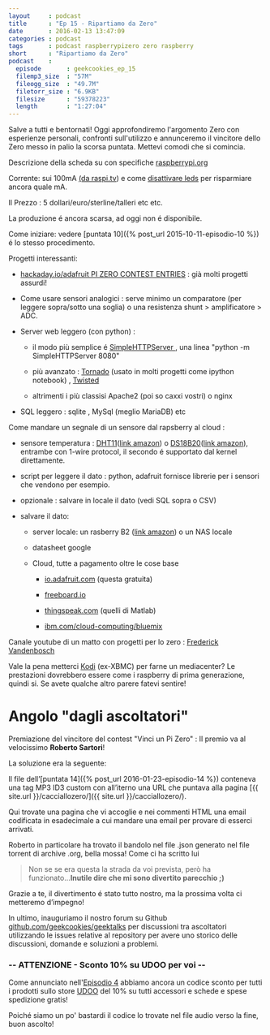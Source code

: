 ```yaml
---
layout     : podcast
title      : "Ep 15 - Ripartiamo da Zero" 
date       : 2016-02-13 13:47:09
categories : podcast
tags       : podcast raspberrypizero zero raspberry
short      : "Ripartiamo da Zero"
podcast    :
  episode       : geekcookies_ep_15
  filemp3_size  : "57M"
  fileogg_size  : "49.7M" 
  filetorr_size : "6.9KB"
  filesize      : "59378223"
  length        : "1:27:04"
---
```


Salve a tutti e bentornati! Oggi approfondiremo l'argomento Zero con esperienze personali, confronti sull'utilizzo e annunceremo il vincitore dello Zero messo in palio la scorsa puntata. Mettevi comodi che si comincia.

<!-- more -->

Descrizione della scheda su con specifiche [raspberrypi.org](https://www.raspberrypi.org/blog/raspberry-pi-zero/)

Corrente:  sui 100mA [(da raspi.tv](http://raspi.tv/2015/raspberry-pi-zero-power-measurements)) e come [disattivare leds](http://www.jeffgeerling.com/blogs/jeff-geerling/controlling-pwr-act-leds-raspberry-pi) per risparmiare ancora quale mA.

Il Prezzo : 5 dollari/euro/sterline/talleri etc etc.

La produzione é ancora scarsa, ad oggi non é disponibile.

Come iniziare: vedere [puntata 10]({% post_url 2015-10-11-episodio-10 %}) é lo stesso procedimento.

Progetti interessanti:

* [hackaday.io/adafruit PI ZERO CONTEST ENTRIES](http://hackaday.com/2016/02/06/hacklet-94-pi-zero-contest-entries/) : già molti progetti assurdi!

* Come usare sensori analogici : serve minimo un comparatore (per leggere sopra/sotto una soglia) o una resistenza shunt > amplificatore > ADC.

* Server web leggero (con python) :

    * il modo più semplice é [SimpleHTTPServer ](https://docs.python.org/2/library/simplehttpserver.html), una linea "python -m SimpleHTTPServer 8080"

    * più avanzato : [Tornado](http://www.tornadoweb.org/en/stable/) (usato in molti progetti come ipython notebook) , [Twisted](https://twistedmatrix.com/) 

    * altrimenti i più classisi Apache2 (poi so caxxi vostri) o nginx

* SQL leggero : sqlite , MySql (meglio MariaDB) etc

Come mandare un segnale di un sensore dal rapsberry al cloud :

* sensore temperatura : [DHT11](https://learn.adafruit.com/dht/overview)([link amazon](http://geni.us/6hp)) o [DS18B20](http://www.reuk.co.uk/DS18B20-Temperature-Sensor-with-Raspberry-Pi.htm)([link amazon](http://geni.us/2Eop)), entrambe con 1-wire protocol, il secondo é supportato dal kernel direttamente.

* script per leggere il dato : python, adafruit fornisce librerie per i sensori che vendono per esempio.

* opzionale : salvare in locale il dato (vedi SQL sopra o CSV)

* salvare il dato:

    * server locale: un rasberry B2 ([link amazon](http://geni.us/HmO)) o un NAS locale

    * datasheet google

    * Cloud, tutte a pagamento oltre le cose base 

        * [io.adafruit.com](https://io.adafruit.com/kidpixo) (questa gratuita)

        * [freeboard.io](https://freeboard.io/)

        * [thingspeak.com](https://thingspeak.com/) (quelli di Matlab)

        * [ibm.com/cloud-computing/bluemix](http://www.ibm.com/cloud-computing/bluemix/)

Canale youtube di un matto con progetti per lo zero : [Frederick Vandenbosch](https://www.youtube.com/user/fvdbosch)

Vale la pena metterci [Kodi](http://kodi.tv/download) (ex-XBMC) per farne un mediacenter? Le prestazioni dovrebbero essere come i raspberry di prima generazione, quindi si. Se avete qualche altro parere fatevi sentire!

# Angolo "dagli ascoltatori"

Premiazione del vincitore del contest "Vinci un Pi Zero" : Il premio va al velocissimo **Roberto Sartori**! 

La soluzione era la seguente:

Il file dell’[puntata 14]({% post_url 2016-01-23-episodio-14 %}) conteneva una tag MP3 ID3 custom con all’iterno una URL che puntava alla pagina [{{ site.url }}/cacciallozero/]({{ site.url }}/cacciallozero/). 

Qui trovate una pagina che vi accoglie e nei commenti HTML una email codificata in esadecimale a cui mandare una email per provare di esserci arrivati. 

Roberto in particolare ha trovato il bandolo nel file .json generato nel file torrent di archive .org, bella mossa! Come ci ha scritto lui

> Non se se era questa la strada da voi prevista, però ha funzionato...**Inutile dire che mi sono divertito parecchio ;)**

Grazie a te, il divertimento é stato tutto nostro, ma la prossima volta ci metteremo d’impegno!

In ultimo, inauguriamo il nostro forum su Github [github](https://github.com/geekcookies/geektalks)[.com/geekcookies/geektalks](https://github.com/geekcookies/geektalks) per discussioni tra ascoltatori utilizzando le issues relative al repository per avere uno storico delle discussioni, domande e soluzioni a problemi.

### -- ATTENZIONE - Sconto 10% su UDOO per voi --

Come annunciato nell'[Episodio 4](http://geekcookies.github.io/podcast/2015/02/09/episodio-4/) abbiamo ancora un codice sconto per tutti i prodotti sullo store [UDOO](http://shop.udoo.org/) del 10% su tutti accessori e schede e spese spedizione gratis!

Poiché siamo un po' bastardi il codice lo trovate nel file audio verso la fine, buon ascolto!

